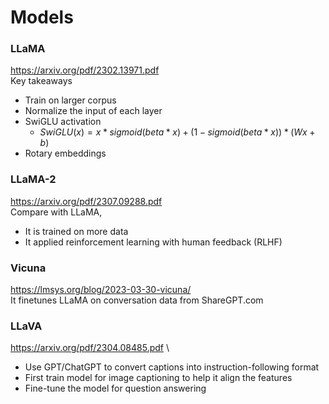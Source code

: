 # Models

### LLaMA
https://arxiv.org/pdf/2302.13971.pdf \
Key takeaways
- Train on larger corpus
- Normalize the input of each layer
- SwiGLU activation
  - $SwiGLU(x) = x * sigmoid(beta * x) + (1 - sigmoid(beta * x)) * (Wx + b)$
- Rotary embeddings
### LLaMA-2
https://arxiv.org/pdf/2307.09288.pdf \
Compare with LLaMA,
- It is trained on more data
- It applied reinforcement learning with human feedback (RLHF)
### Vicuna
https://lmsys.org/blog/2023-03-30-vicuna/ \
It finetunes LLaMA on conversation data from ShareGPT.com
### LLaVA
https://arxiv.org/pdf/2304.08485.pdf \
- Use GPT/ChatGPT to convert captions into instruction-following format
- First train model for image captioning to help it align the features
- Fine-tune the model for question answering
